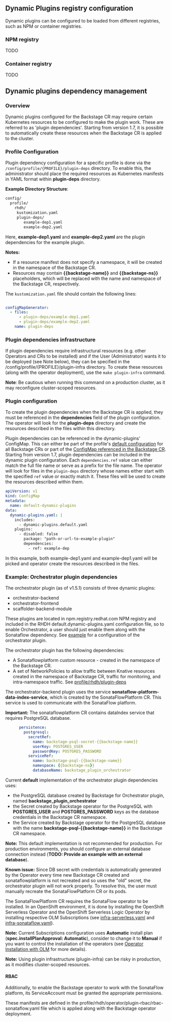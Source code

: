 ## Dynamic Plugins registry configuration

Dynamic plugins can be configured to be loaded from different registries, such as NPM or container registries.

### NPM registry

TODO

### Container registry

TODO

## Dynamic plugins dependency management

### Overview
Dynamic plugins configured for the Backstage CR may require certain Kubernetes resources to be configured to make the plugin work. These are referred to as 'plugin dependencies'. Starting from version 1.7, it is possible to automatically create these resources when the Backstage CR is applied to the cluster.

### Profile Configuration
Plugin dependency configuration for a specific profile is done via the `/config/profile/{PROFILE}/plugin-deps` directory. To enable this, the administrator should place the required resources as Kubernetes manifests in YAML format within **plugin-deps** directory.

**Example Directory Structure**:
```txt
config/
  profile/
    rhdh/
     kustomization.yaml
     plugin-deps/
        example-dep1.yaml
        example-dep2.yaml
```
Here, **example-dep1.yaml** and **example-dep2.yaml** are the plugin dependencies for the example plugin.

**Notes:**  

* If a resource manifest does not specify a namespace, it will be created in the namespace of the Backstage CR.
* Resources may contain **{{backstage-name}}** and **{{backstage-ns}}** placeholders, which will be replaced with the name and namespace of the Backstage CR, respectively.

The `kustomization.yaml` file should contain the following lines:
```yaml

configMapGenerator:
  - files:
      - plugin-deps/example-dep1.yaml
      - plugin-deps/example-dep2.yaml
    name: plugin-deps
```

### Plugin dependencies infrastructure

If plugin dependencies require infrastructural resources (e.g. other Operators and CRs to be installed) and if the User (Administrator) wants it to be deployed (see Note below), they can be specified in the /config/profile/{PROFILE}/plugin-infra directory. To create these resources (along with the operator deployment), use the `make plugin-infra` command. 

**Note**: Be cautious when running this command on a production cluster, as it may reconfigure cluster-scoped resources.

### Plugin configuration

To create the plugin dependencies when the Backstage CR is applied, they must be referenced in the **dependencies** field of the plugin configuration. The operator will look for the **plugin-deps** directory and create the resources described in the files within this directory.  

Plugin dependencies can be referenced in the dynamic-plugins' ConfigMap. This can either be part of the profile's [default configuration](configuration.md/#default-configuration-files) for all Backstage CRs or part of the [ConfigMap referenced in the Backstage CR](configuration.md/#dynamic-plugins). Starting from version 1.7, plugin dependencies can be included in the dynamic plugin configuration. Each `dependencies.ref` value can either match the full file name or serve as a prefix for the file name. The operator will look for files in the `plugin-deps` directory whose names either start with the specified `ref` value or exactly match it. These files will be used to create the resources described within them. 

```yaml
apiVersion: v1
kind: ConfigMap
metadata:
  name: default-dynamic-plugins
data:
  dynamic-plugins.yaml: |
    includes:
      - dynamic-plugins.default.yaml
    plugins:
      - disabled: false
        package: "path-or-url-to-example-plugin"
        dependencies:
          - ref: example-dep
```

In this example, both example-dep1.yaml and example-dep1.yaml will be picked and operator create the resources described in the files. 

### Example: Orchestrator plugin dependencies
The orchestrator plugin (as of v1.5.1) consists of three dynamic plugins:
- orchestrator-backend
- orchestrator-frontend
- scaffolder-backend-module

These plugins are located in npm.registry.redhat.com NPM registry and included in the RHDH default.dynamic-plugins.yaml configuration file, so to enable Orchestrator, a user should just enable them along with the Sonataflow dependency.
See [example](/examples/orchestrator.yaml) for a configuration of the orchestrator plugin.

The orchestrator plugin has the following dependencies:
- A Sonataflowplatform custom resource - created in the namespace of the Backstage CR.
- A set of NetworkPolicies to allow traffic between Knative resources created in the namespace of Backstage CR, traffic for monitoring, and intra-namespace traffic.
See [profile/rhdh/plugin-deps](/config/profile/rhdh/plugin-deps)

The orchestrator-backend plugin uses the service **sonataflow-platform-data-index-service**, which is created by the SonataFlowPlatform CR. This service is used to communicate with the SonataFlow platform.

**Important:** The sonataflowplatform CR contains dataIndex service that requires PostgreSQL database. 

```yaml
      persistence:
        postgresql:
          secretRef:
            name: backstage-psql-secret-{{backstage-name}}
            userKey: POSTGRES_USER
            passwordKey: POSTGRES_PASSWORD
          serviceRef:
            name: backstage-psql-{{backstage-name}}
            namespace: {{backstage-ns}}
            databaseName: backstage_plugin_orchestrator
```

Current **default** implementation of the orchestrator plugin dependencies uses:
- the PostgreSQL database created by Backstage for Orchestrator plugin, named **backstage_plugin_orchestrator** 
- the Secret created by Backstage operator for the PostgreSQL with **POSTGRES_USER** and **POSTGRES_PASSWORD** keys as the database credentials in the Backstage CR namespace. 
- the Service created by Backstage operator for the PostgreSQL database with the name **backstage-psql-{{backstage-name}}** in the Backstage CR namespace.

**Note:** This default implementation is not recommended for production. For production environments, you should configure an external database connection instead (**TODO: Provide an example with an external database**).

**Known issue:** 
Since DB secret with credentials is automatically generated by the Operator every time new Backstage CR created and sonataflowplatform is not recreated and so uses the "old" secret, the orchestrator plugin will not work properly. To resolve this, the user must manually recreate the SonataFlowPlatform CR or its pods.

The SonataFlowPlatform CR requires the SonataFlow operator to be installed. In an OpenShift environment, it is done by installing the OpenShift Serverless Operator and the OpenShift Serverless Logic Operator by installing respective OLM Subscriptions (see [infra-serverless.yaml](/config/profile/rhdh/plugin-infra/orchestrator/infra-serverless.yaml) and [infra-sonataflow.yaml](/config/profile/rhdh/plugin-infra/orchestrator/infra-sonataflow.yaml)).

**Note:** Current Subscriptions configuration uses **Automatic** install plan (**spec.installPlanApproval: Automatic**), consider to change it to **Manual** if you want to control the installation of the operators (see [Operator Installation with OLM](https://olm.operatorframework.io/docs/tasks/install-operator-with-olm) for more details).

**Note:** Using plugin infrastructure (plugin-infra) can be risky in production, as it modifies cluster-scoped resources.

#### RBAC

Additionally, to enable the Backstage operator to work with the SonataFlow platform, its ServiceAccount must be granted the appropriate permissions. 

These manifests are defined in the profile/rhdh/operator/plugin-rbac/rbac-sonataflow.yaml file which is applied along with the Backstage operator deployment.
